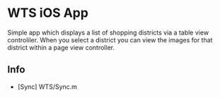 WTS iOS App
===========

Simple app which displays a list of shopping districts via
a table view controliler. When you select a district you can
view the images for that district within a page view
controller.

Info
----

* [Sync] WTS/Sync.m
